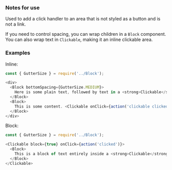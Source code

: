 ### Notes for use

Used to add a click handler to an area that is not styled as a button and is not a link.

If you need to control spacing, you can wrap children in a `Block` component. You can also wrap text in `Clickable`, making it an inline clickable area.

### Examples

Inline:

```js { "props": { "data-example": "inline" } }
const { GutterSize } = require('../Block');

<div>
  <Block bottomSpacing={GutterSize.MEDIUM}>
    Here is some plain text, followed by text in a <strong>Clickable</strong> component:
  </Block>
  <Block>
    This is some content. <Clickable onClick={action('clickable clicked')}>This part is clickable</Clickable>.
  </Block>
</div>
```

Block:

```js { "props": { "data-example": "block" } }
const { GutterSize } = require('../Block');

<Clickable block={true} onClick={action('clicked')}>
  <Block>
    This is a block of text entirely inside a <strong>Clickable</strong> component. When wrapping an entire component like this, be sure to set <strong>block: true</strong>. Otherwise the <em>button</em> element might constrict the width of its contents.
  </Block>
</Clickable>
```
